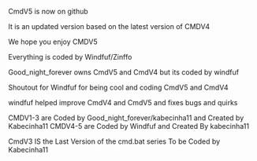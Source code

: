 
CmdV5 is now on github

It is an updated version based on the latest version of CMDV4

We hope you enjoy CMDV5

Everything is coded by Windfuf/Zinffo

Good_night_forever owns CmdV5 and CmdV4 but its coded by windfuf

Shoutout for Windfuf for being cool and coding CmdV5 and CmdV4

windfuf helped improve CmdV4 and CmdV5 and fixes bugs and quirks

CMDV1-3 are Coded by Good_night_forever/kabecinha11 and Created by Kabecinha11
CMDV4-5 are Coded by Windfuf and Created By kabecinha11

CmdV3 IS the Last Version of the cmd.bat series To be Coded by Kabecinha11
